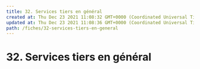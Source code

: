 ```yaml
---
title: 32. Services tiers en général
created at: Thu Dec 23 2021 11:08:32 GMT+0000 (Coordinated Universal Time)
updated at: Thu Dec 23 2021 11:08:36 GMT+0000 (Coordinated Universal Time)
path: /fiches/32-services-tiers-en-general
---
```


# 32. Services tiers en général
